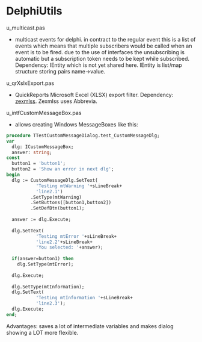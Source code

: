 # DelphiUtils

u_multicast.pas 
- multicast events for delphi. in contract to the regular event this is a list of events which means that multiple subscribers would be called when an event is to be fired. due to the use of interfaces the unsubscribing is automatic but a subscription token needs to be kept while subscribed. Dependency: IEntity which is not yet shared here. IEntity is list/map structure storing pairs name->value.

u_qrXslxExport.pas 
- QuickReports Microsoft Excel (XLSX) export filter. Dependency: [zexmlss](http://avemey.com/zexmlss/index.php?lang=en). Zexmlss uses Abbrevia.

u_intfCustomMessageBox.pas

- allows creating Windows MessageBoxes like this:

```Pascal
procedure TTestCustomMessageDialog.test_CustomMessageDlg;
var
  dlg: ICustomMessageBox;
  answer: string;
const
  button1 = 'button1';
  button2 = 'Show an error in next dlg';
begin
  dlg := CustomMessageDlg.SetText(
           'Testing mtWarning '+sLineBreak+
           'line2.1')
         .SetType(mtWarning)
         .SetButtons([button1,button2])
         .SetDefBtn(button1);
  
  answer := dlg.Execute;
  
  dlg.SetText(
           'Testing mtError '+sLineBreak+
           'line2.2'+sLineBreak+
           'You selected: '+answer);
           
  if(answer=button1) then
    dlg.SetType(mtError);
    
  dlg.Execute;
  
  dlg.SetType(mtInformation);
  dlg.SetText(
           'Testing mtInformation '+sLineBreak+
           'line2.3');
  dlg.Execute;
end;
```

Advantages: saves a lot of intermediate variables and makes dialog showing a LOT more flexible.
